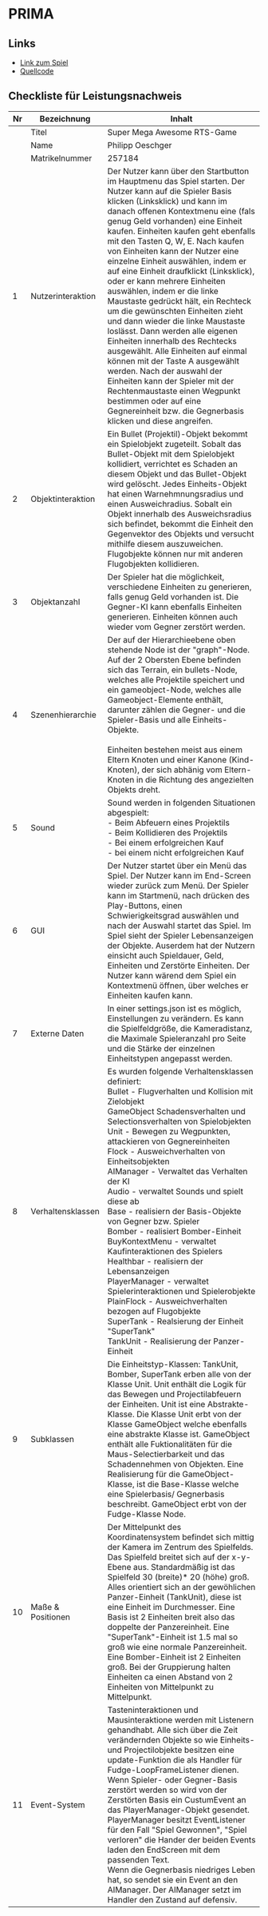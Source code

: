 # PRIMA
## Links
* [Link zum Spiel](https://philippoesch.github.io/PRIMA_RTSGame/game/mainMenu.html)
* [Quellcode](https://github.com/PhilippOesch/PRIMA_RTSGame/tree/master/game)

## Checkliste für Leistungsnachweis
Nr | Bezeichnung | Inhalt
---| ----------- | ------
  &#xfeff; | Titel | Super Mega Awesome RTS-Game
  &#xfeff; | Name | Philipp Oeschger
  &#xfeff; | Matrikelnummer | 257184
  1 | Nutzerinteraktion | Der Nutzer kann über den Startbutton im Hauptmenu das Spiel starten. Der Nutzer kann auf die Spieler Basis klicken (Linksklick) und kann im danach offenen Kontextmenu eine (fals genug Geld vorhanden) eine Einheit kaufen. Einheiten kaufen geht ebenfalls mit den Tasten Q, W, E. Nach kaufen von Einheiten kann der Nutzer eine einzelne Einheit auswählen, indem er auf eine Einheit draufklickt (Linksklick), oder er kann mehrere Einheiten auswählen, indem er die linke Maustaste gedrückt hält, ein Rechteck um die gewünschten Einheiten zieht und dann wieder die linke Maustaste loslässt. Dann werden alle eigenen Einheiten innerhalb des Rechtecks ausgewählt. Alle Einheiten auf einmal können mit der Taste A ausgewählt werden. Nach der auswahl der Einheiten kann der Spieler mit der Rechtenmaustaste einen Wegpunkt bestimmen oder auf eine Gegnereinheit bzw. die Gegnerbasis klicken und diese angreifen.
  2 | Objektinteraktion | Ein Bullet (Projektil)-Objekt bekommt ein Spielobjekt zugeteilt. Sobalt das Bullet-Objekt mit dem Spielobjekt kollidiert, verrichtet es Schaden an diesem Objekt und das Bullet-Objekt wird gelöscht. Jedes Einheits-Objekt hat einen Warnehmnungsradius und einen Ausweichradius. Sobalt ein Objekt innerhalb des Ausweichsradius sich befindet, bekommt die Einheit den Gegenvektor des Objekts und versucht mithilfe diesem auszuweichen. Flugobjekte können nur mit anderen Flugobjekten kollidieren.
  3 | Objektanzahl | Der Spieler hat die möglichkeit, verschiedene Einheiten zu generieren, falls genug Geld vorhanden ist. Die Gegner-KI kann ebenfalls Einheiten generieren. Einheiten können auch wieder vom Gegner zerstört werden.
  4 | Szenenhierarchie | Der auf der Hierarchieebene oben stehende Node ist der "graph"-Node. Auf der 2 Obersten Ebene befinden sich das Terrain, ein bullets-Node, welches alle Projektile speichert und ein gameobject-Node, welches alle Gameobject-Elemente enthält, darunter zählen die Gegner- und die Spieler-Basis und alle Einheits-Objekte.<br><br> Einheiten bestehen meist aus einem Eltern Knoten und einer Kanone (Kind-Knoten), der sich abhänig vom Eltern-Knoten in die Richtung des angezielten Objekts dreht.
  5 | Sound | Sound werden in folgenden Situationen abgespielt: <br>- Beim Abfeuern eines Projektils <br> - Beim Kollidieren des Projektils <br> - Bei einem erfolgreichen Kauf <br> - bei einem nicht erfolgreichen Kauf
  6 | GUI | Der Nutzer startet über ein Menü das Spiel. Der Nutzer kann im End-Screen wieder zurück zum Menü. Der Spieler kann im Startmenü, nach drücken des Play-Buttons, einen Schwierigkeitsgrad auswählen und nach der Auswahl startet das Spiel. Im Spiel sieht der Spieler Lebensanzeigen der Objekte. Auserdem hat der Nutzern einsicht auch Spieldauer, Geld, Einheiten und Zerstörte Einheiten. Der Nutzer kann wärend dem Spiel ein Kontextmenü öffnen, über welches er Einheiten kaufen kann. 
  7 | Externe Daten | In einer settings.json ist es möglich, Einstellungen zu verändern. Es kann die Spielfeldgröße, die Kameradistanz, die Maximale Spieleranzahl pro Seite und die Stärke der einzelnen Einheitstypen angepasst werden.
  8 | Verhaltensklassen | Es wurden folgende Verhaltensklassen definiert: <br> Bullet - Flugverhalten und Kollision mit Zielobjekt <br> GameObject Schadensverhalten und Selectionsverhalten von Spielobjekten <br> Unit - Bewegen zu Wegpunkten, attackieren von Gegnereinheiten <br> Flock - Ausweichverhalten von Einheitsobjekten <br> AIManager - Verwaltet das Verhalten der KI <br> Audio - verwaltet Sounds und spielt diese ab <br> Base - realisiern der Basis-Objekte von Gegner bzw. Spieler <br> Bomber - realisiert Bomber-Einheit <br> BuyKontextMenu - verwaltet Kaufinteraktionen des Spielers <br> Healthbar - realisiern der Lebensanzeigen <br> PlayerManager - verwaltet Spielerinteraktionen und Spielerobjekte <br> PlainFlock - Ausweichverhalten bezogen auf Flugobjekte <br> SuperTank - Realsierung der Einheit "SuperTank" <br> TankUnit - Realisierung der Panzer-Einheit
  9 | Subklassen | Die Einheitstyp-Klassen: TankUnit, Bomber, SuperTank erben alle von der Klasse Unit. Unit enthält die Logik für das Bewegen und Projectilabfeuern der Einheiten. Unit ist eine Abstrakte-Klasse. Die Klasse Unit erbt von der Klasse GameObject welche ebenfalls eine abstrakte Klasse ist. GameObject enthält alle Fuktionalitäten für die Maus-Selectierbarkeit und das Schadennehmen von Objekten. Eine Realisierung für die GameObject-Klasse, ist die Base-Klasse welche eine Spielerbasis/ Gegnerbasis beschreibt. GameObject erbt von der Fudge-Klasse Node.
10 | Maße & Positionen | Der Mittelpunkt des Koordinatensystem befindet sich mittig der Kamera im Zentrum des Spielfelds. Das Spielfeld breitet sich auf der x-y-Ebene aus. Standardmäßig ist das Spielfeld 30 (breite)* 20 (höhe) groß. Alles orientiert sich an der gewöhlichen Panzer-Einheit (TankUnit), diese ist eine Einheit im Durchmesser. Eine Basis ist 2 Einheiten breit also das doppelte der Panzereinheit. Eine "SuperTank"-Einheit ist 1.5 mal so groß wie eine normale Panzereinheit. Eine Bomber-Einheit ist 2 Einheiten groß. Bei der Gruppierung halten Einheiten ca einen Abstand von 2 Einheiten von Mittelpunkt zu Mittelpunkt.
11 | Event-System | Tasteninteraktionen und Mausinteraktione werden mit Listenern gehandhabt. Alle sich über die Zeit verändernden Objekte so wie Einheits- und Projectilobjekte besitzen eine update-Funktion die als Handler für Fudge-LoopFrameListener dienen. Wenn Spieler- oder Gegner-Basis zerstört werden so wird von der Zerstörten Basis ein CustumEvent an das PlayerManager-Objekt gesendet. PlayerManager besitzt EventListener für den Fall "Spiel Gewonnen", "Spiel verloren" die Hander der beiden Events laden den EndScreen mit dem passenden Text. <br> Wenn die Gegnerbasis niedriges Leben hat, so sendet sie ein Event an den AIManager. Der AIManager setzt im Handler den Zustand auf defensiv.
